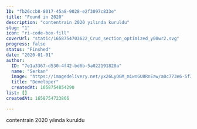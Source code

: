 ```yaml
---
ID: "fb26ccb8-8017-45a8-9028-e2f3097c833e"
title: "Found in 2020"
description: "contentrain 2020 yılında kuruldu"
slug: "1"
icon: "ri-code-box-fill"
coverUrl: "static/1658754703622_Crud_section_optimized_y08wr2.svg"
progress: false
status: "Finshed"
date: "2020-01-01"
author:
  ID: "7e1a3367-d530-4f42-bd6b-5a022191820a"
  name: "Serkan"
  image: "https://imagedelivery.net/yx26LyQGM_miwnGU8RnEaw/a0c773e6-5f3f-42e6-cc17-814a7cca6a00/public"
  title: "Developer"
  createdAt: 1658754854290
list: []
createdAt: 1658754723866

---
```

contentrain 2020 yılında kuruldu
